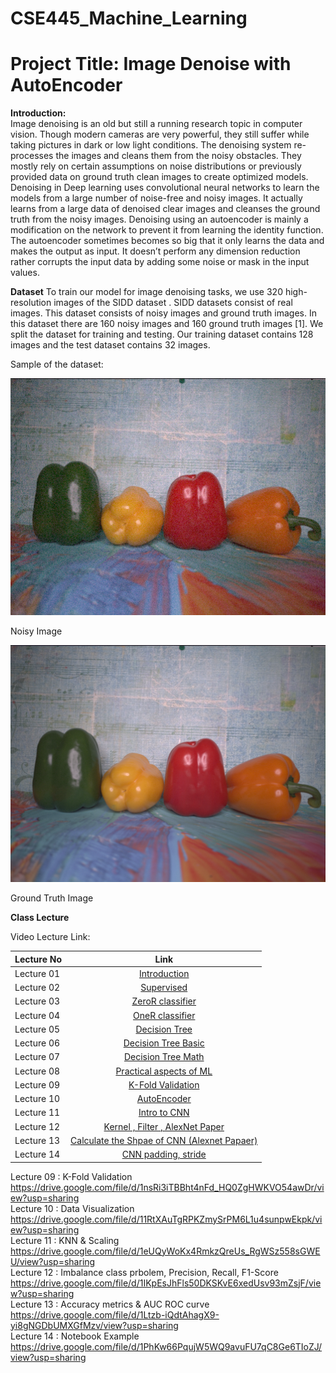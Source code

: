 # CSE445_Machine_Learning

# Project Title: Image Denoise with AutoEncoder

**Introduction:**<br>
Image denoising is an old but still a running research topic in computer vision. Though modern cameras are very powerful, they still suffer while taking pictures in dark or low light conditions. The denoising system re-processes the images and cleans them from the noisy obstacles. They mostly rely on certain assumptions on noise distributions or previously provided data on ground truth clean images to create optimized models. Denoising in Deep learning uses convolutional neural networks to learn the models from a large number of noise-free and noisy images. It actually learns from a large data of denoised clear images and cleanses the ground truth from the noisy images. Denoising using an autoencoder is mainly a modification on the network to prevent it from learning the identity function. The autoencoder sometimes becomes so big that it only learns the data and makes the output as input. It doesn’t perform any dimension reduction rather corrupts the input data by adding some noise or mask in the input values.

**Dataset**
To  train  our  model  for  image  denoising tasks,  we use 320 high-resolution images of the SIDD dataset . SIDD datasets consist of real images. This dataset consists of noisy images and ground truth images. In this dataset there are 160 noisy images and 160 ground truth images [1]. We split the dataset for training and testing. Our training dataset contains 128 images and the test dataset contains 32 images. 

Sample of the dataset:

<img src = "https://github.com/Shakib-IO/CSE445_Machine_Learning/blob/main/images/noisy_image.png"> 

Noisy Image

<img src = "https://github.com/Shakib-IO/CSE445_Machine_Learning/blob/main/images/GT_images.png"> 

Ground Truth Image

**Class Lecture**

Video Lecture Link:

| Lecture No        | Link     | 
| ------------- |:-------------:| 
| Lecture 01 | [Introduction](https://drive.google.com/file/d/1XH7uXanUyS10BDMVwq9_jwLudx3hVMVh/view?usp=sharing)
| Lecture 02 | [Supervised](https://drive.google.com/file/d/19fyNkr9SXeC5T7ipyDDXY1MQW0t4Y2aJ/view?usp=sharing)|   
| Lecture 03 | [ZeroR classifier](https://drive.google.com/file/d/1ZddUv4K4JnyHPjEE0L6otqdANQI4Vikt/view?usp=sharing)|
| Lecture 04 | [OneR classifier](https://drive.google.com/file/d/1HlqzIcMkwxTqEjwstqAcVR0hBL_OPgCJ/view?usp=sharing)|
| Lecture 05 | [Decision Tree](https://drive.google.com/file/d/1Dg4wCa8fxJhjz3qnk8jOnmGhQi383fjJ/view?usp=sharing)|
| Lecture 06 | [Decision Tree Basic](https://drive.google.com/file/d/1r1V-K1HMTX0Mr9A72p-Jt0_tHO6TPra_/view?usp=sharing)|
| Lecture 07 | [Decision Tree Math](https://drive.google.com/file/d/1iXJeMBr5JOkNbMSbg0oDLD208n6J1G8p/view?usp=sharing)|
| Lecture 08 | [Practical aspects of ML](https://drive.google.com/file/d/11gDuct8jt8O6wVeU0_PBj9A9kai71rKg/view?usp=sharing)|
| Lecture 09 | [K-Fold Validation](https://drive.google.com/file/d/1m3yAiZCa3TuVYGjCTd18yKoaM_udIkuq/view?usp=sharing)|
| Lecture 10 | [AutoEncoder](https://drive.google.com/file/d/1ul6XZzecj_a4LnBUyZaFEQRlVUp91vXw/view?usp=sharing<br>)|
| Lecture 11 | [Intro to CNN](https://drive.google.com/file/d/1yZmDtrA2Pb7ipktO8mSXQPxSR-6rGINr/view?usp=sharing)|
| Lecture 12 | [Kernel , Filter , AlexNet Paper](https://drive.google.com/file/d/1mIEH3_RJaxlsR1H9forDzCydZO5ZMuCr/view?usp=sharing)|
| Lecture 13 | [Calculate the Shpae of CNN (Alexnet Papaer)](https://drive.google.com/file/d/1jcE5c8wjvLRBj7elgIMsye6LNsKEAW1V/view?usp=sharing)|
| Lecture 14 | [CNN padding, stride](https://drive.google.com/file/d/1rybGxgY8YluSySNux_Sn1zHD17FzjTJ4/view?usp=sharing)|




Lecture 09 : K-Fold Validation https://drive.google.com/file/d/1nsRi3iTBBht4nFd_HQ0ZgHWKVO54awDr/view?usp=sharing <br>
Lecture 10 : Data Visualization https://drive.google.com/file/d/11RtXAuTgRPKZmySrPM6L1u4sunpwEkpk/view?usp=sharing <br>
Lecture 11 : KNN & Scaling https://drive.google.com/file/d/1eUQyWoKx4RmkzQreUs_RgWSz558sGWEU/view?usp=sharing <br>
Lecture 12 : Imbalance class prbolem, Precision, Recall, F1-Score https://drive.google.com/file/d/1IKpEsJhFls50DKSKvE6xedUsv93mZsjF/view?usp=sharing <br>
Lecture 13 : Accuracy metrics & AUC ROC curve https://drive.google.com/file/d/1Ltzb-iQdtAhagX9-yi8gNGDbUMXGfMzv/view?usp=sharing<br>
Lecture 14 : Notebook Example https://drive.google.com/file/d/1PhKw66PqujW5WQ9avuFU7qC8Ge6TIoZJ/view?usp=sharing <br>
